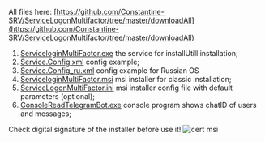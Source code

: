 All files here: [https://github.com/Constantine-SRV/ServiceLogonMultifactor/tree/master/downloadAll](https://github.com/Constantine-SRV/ServiceLogonMultifactor/tree/master/downloadAll)
1. [ServiceloginMultiFactor.exe](https://github.com/Constantine-SRV/ServiceLogonMultifactor/blob/master/downloadAll/ServiceLogonMultifactor.exe)  the service for installUtill installation;
2. [Service.Config.xml](https://github.com/Constantine-SRV/ServiceLogonMultifactor/blob/master/downloadAll/Service.Config.xml) config example;
3. [Service.Config_ru.xml](https://github.com/Constantine-SRV/ServiceLogonMultifactor/blob/master/downloadAll/Service.Config_ru.xml)  config example for Russian OS
4. [ServiceloginMultiFactor.msi](https://github.com/Constantine-SRV/ServiceLogonMultifactor/blob/master/downloadAll/ServiceLogonMultiFactor.msi) msi installer for classic installation;
5. [ServiceLogonMultiFactor.ini](https://github.com/Constantine-SRV/ServiceLogonMultifactor/blob/master/downloadAll/ServiceLogonMultiFactor.ini)  msi installer config file with default parameters (optional);
6. [ConsoleReadTelegramBot.exe](https://github.com/Constantine-SRV/ServiceLogonMultifactor/blob/master/downloadAll/ConsoleReadTelegramBot.exe)  console program shows chatID of users and messages;

Check digital signature of the installer before use it!
![cert msi](https://github.com/Constantine-SRV/ServiceLogonMultifactor/blob/master/documentation/MSI-CERT-2.JPG)